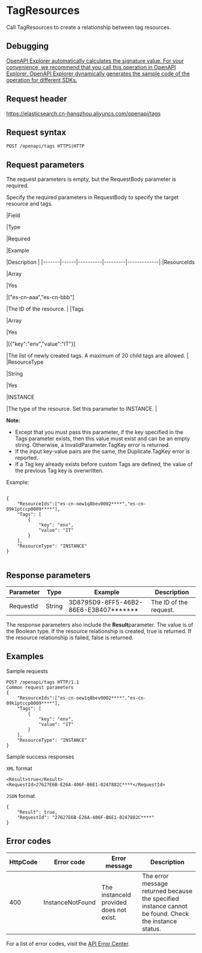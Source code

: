 # TagResources

Call TagResources to create a relationship between tag resources.

## Debugging

[OpenAPI Explorer automatically calculates the signature value. For your convenience, we recommend that you call this operation in OpenAPI Explorer. OpenAPI Explorer dynamically generates the sample code of the operation for different SDKs.](https://api.aliyun.com/#product=elasticsearch&api=TagResources&type=ROA&version=2017-06-13)

## Request header

https://elasticsearch.cn-hangzhou.aliyuncs.com/openapi/tags

## Request syntax

```
POST /openapi/tags HTTPS|HTTP
```

## Request parameters

The request parameters is empty, but the RequestBody parameter is required.

Specify the required parameters in RequestBody to specify the target resource and tags.

|Field

|Type

|Required

|Example

|Description |
|-------|------|----------|---------|-------------|
|ResourceIds

|Array

|Yes

|\["es-cn-aaa","es-cn-bbb"\]

|The ID of the resource. |
|Tags

|Array

|Yes

|\[\{"key":"env","value":"IT"\}\]

|The list of newly created tags. A maximum of 20 child tags are allowed. |
|ResourceType

|String

|Yes

|INSTANCE

|The type of the resource. Set this parameter to INSTANCE. |

**Note:**

-   Except that you must pass this parameter, if the key specified in the Tags parameter exists, then this value must exist and can be an empty string. Otherwise, a InvalidParameter.TagKey error is returned.
-   If the input key-value pairs are the same, the Duplicate.TagKey error is reported.
-   If a Tag key already exists before custom Tags are defined, the value of the previous Tag key is overwritten.

Example:

```

{
    "ResourceIds":["es-cn-oew1q8bev0002****","es-cn-09k1ptccp0009****"],
    "Tags": [
        {
            "key": "env",
            "value": "IT"
        }
    ],
    "ResourceType": "INSTANCE"
}
            
```

## Response parameters

|Parameter|Type|Example|Description|
|---------|----|-------|-----------|
|RequestId|String|3D8795D9-8FF5-46B2-86E6-E3B407\*\*\*\*\*\*\*|The ID of the request. |

The response parameters also include the **Result**parameter. The value is of the Boolean type. If the resource relationship is created, true is returned. If the resource relationship is failed, false is returned.

## Examples

Sample requests

```
POST /openapi/tags HTTP/1.1
Common request parameters
{
    "ResourceIds":["es-cn-oew1q8bev0002****","es-cn-09k1ptccp0009****"],
    "Tags": [
        {
            "key": "env",
            "value": "IT"
        }
    ],
    "ResourceType": "INSTANCE"
}
```

Sample success responses

`XML` format

```
<Result>true</Result>
<RequestId>27627E6B-E26A-406F-B6E1-0247882C****</RequestId>
```

`JSON` format

```
{
    "Result": true,
    "RequestId": "27627E6B-E26A-406F-B6E1-0247882C****"
}
```

## Error codes

|HttpCode|Error code|Error message|Description|
|--------|----------|-------------|-----------|
|400|InstanceNotFound|The instanceId provided does not exist.|The error message returned because the specified instance cannot be found. Check the instance status.|

For a list of error codes, visit the [API Error Center](https://error-center.alibabacloud.com/status/product/elasticsearch).

